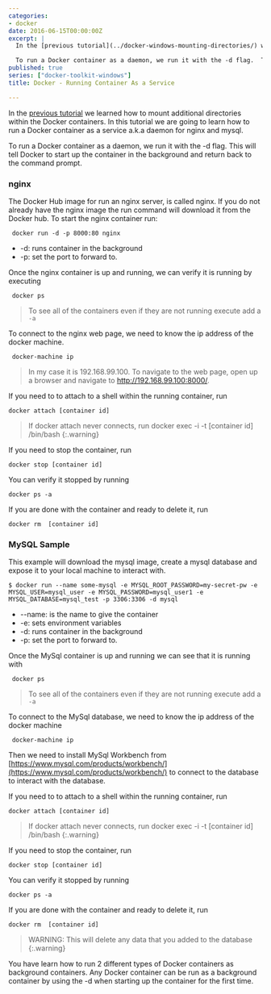```yaml
---
categories:
- docker
date: 2016-06-15T00:00:00Z
excerpt: |
  In the [previous tutorial](../docker-windows-mounting-directories/) we learned how to mount additional directories within the Docker containers.  In this tutorial we are going to learn how to run a Docker container as a service a.k.a daemon for nginx and mysql.

  To run a Docker container as a daemon, we run it with the -d flag.  This will tell Docker to start up the container in the background and return back to the command prompt.
published: true
series: ["docker-toolkit-windows"]
title: Docker - Running Container As a Service

---
```


In the [previous tutorial](../docker-windows-mounting-directories/) we learned how to mount additional directories within the Docker containers.  In this tutorial we are going to learn how to run a Docker container as a service a.k.a daemon for nginx and mysql.

To run a Docker container as a daemon, we run it with the -d flag.  This will tell Docker to start up the container in the background and return back to the command prompt.

### nginx

The Docker Hub image for run an nginx server, is called nginx.  If you do not already have the nginx image the run command will download it from the Docker hub.  To start the nginx container run:

     docker run -d -p 8000:80 nginx

* -d: runs container in the background
* -p: set the port to forward to.

Once the nginx container is up and running, we can verify it is running by executing

     docker ps

>To see all of the containers even if they are not running execute add a `-a` 

To connect to the nginx web page, we need to know the ip address of the docker machine.  

     docker-machine ip

>In my case it is 192.168.99.100.  To navigate to the web page, open up a browser and navigate to http://192.168.99.100:8000/.

If you need to to attach to a shell within the running container, run

    docker attach [container id]

>If docker attach never connects, run docker exec -i -t [container id] /bin/bash
{:.warning}

If you need to stop the container, run

    docker stop [container id]

You can verify it stopped by running

    docker ps -a

If you are done with the container and ready to delete it, run

    docker rm  [container id]

### MySQL Sample

This example will download the mysql image, create a mysql database and expose it to your local machine to interact with.

```shell
$ docker run --name some-mysql -e MYSQL_ROOT_PASSWORD=my-secret-pw -e MYSQL_USER=mysql_user -e MYSQL_PASSWORD=mysql_user1 -e MYSQL_DATABASE=mysql_test -p 3306:3306 -d mysql
```

* --name: is the name to give the container
* -e: sets environment variables
* -d: runs container in the background
* -p: set the port to forward to.

Once the MySql container is up and running we can see that it is running with

     docker ps

>To see all of the containers even if they are not running execute add a `-a`     

To connect to the MySql database, we need to know the ip address of the docker machine   

     docker-machine ip

Then we need to install MySql Workbench from [https://www.mysql.com/products/workbench/](https://www.mysql.com/products/workbench/) to connect to the database to interact with the database.

If you need to to attach to a shell within the running container, run

    docker attach [container id]  

>If docker attach never connects, run docker exec -i -t [container id] /bin/bash
{:.warning}

If you need to stop the container, run 

    docker stop [container id]
    
You can verify it stopped by running

    docker ps -a

If you are done with the container and ready to delete it, run

    docker rm  [container id]

>WARNING: This will delete any data that you added to the database
{:.warning}

You have learn how to run 2 different types of Docker containers as background containers.  Any Docker container can be run as a background container by using the -d when starting up the container for the first time.  
